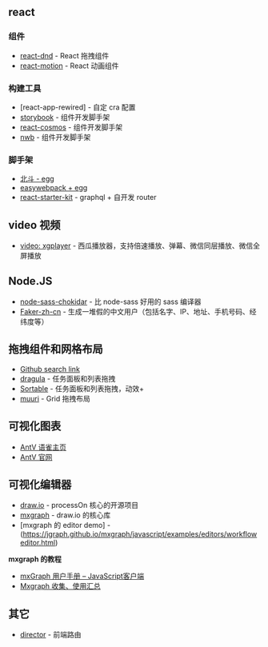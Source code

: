 ## react
### 组件
- [react-dnd](https://github.com/react-dnd/react-dnd) - React 拖拽组件
- [react-motion](https://github.com/chenglou/react-motion) - React 动画组件

### 构建工具
- [react-app-rewired] - 自定 cra 配置
- [storybook](https://storybook.js.org/) - 组件开发脚手架
- [react-cosmos](https://github.com/react-cosmos) - 组件开发脚手架
- [nwb](https://github.com/insin/nwb) - 组件开发脚手架

### 脚手架
- [北斗 - egg](https://github.com/alibaba/beidou)
- [easywebpack + egg](https://github.com/easy-team/egg-react-webpack-boilerplate) 
- [react-starter-kit](https://github.com/kriasoft/react-starter-kit) - graphql + 自开发 router


## video 视频
- [video: xgplayer](http://h5player.bytedance.com/) - 西瓜播放器，支持倍速播放、弹幕、微信同层播放、微信全屏播放

## Node.JS
- [node-sass-chokidar]() - 比 node-sass 好用的 sass 编译器
- [Faker-zh-cn](https://www.npmjs.com/package/faker-zh-cn) - 生成一堆假的中文用户（包括名字、IP、地址、手机号码、经纬度等）

## 拖拽组件和网格布局
- [Github search link](https://github.com/search?l=JavaScript&o=desc&p=1&q=draggable&s=stars&type=Repositories) 
- [dragula](https://bevacqua.github.io/dragula/) - 任务面板和列表拖拽
- [Sortable](http://rubaxa.github.io/Sortable/) - 任务面板和列表拖拽，动效+
- [muuri](https://haltu.github.io/muuri/) - Grid 拖拽布局

## 可视化图表
- [AntV 语雀主页](https://www.yuque.com/antv) 
- [AntV 官网](https://antv.alipay.com/zh-cn/index.html) 

## 可视化编辑器
- [draw.io](https://github.com/jgraph/drawio) - processOn 核心的开源项目  
- [mxgraph](https://github.com/jgraph/mxgraph) - draw.io 的核心库
- [mxgraph 的 editor demo] -(https://jgraph.github.io/mxgraph/javascript/examples/editors/workfloweditor.html) 

**mxgraph 的教程**
- [mxGraph 用户手册 – JavaScript客户端](https://www.cnblogs.com/xuxg/articles/3246206.html) 
- [Mxgraph 收集、使用汇总](https://wl001.github.io/2018/01/16/mxGraph/) 


## 其它
- [director](https://github.com/flatiron/director) - 前端路由 